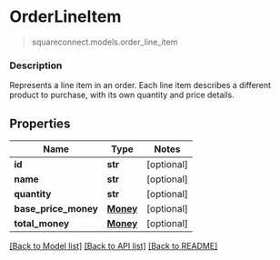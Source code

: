 # OrderLineItem
> squareconnect.models.order_line_item

### Description

Represents a line item in an order. Each line item describes a different product to purchase, with its own quantity and price details.

## Properties
Name | Type | Notes
------------ | ------------- | -------------
**id** | **str** | [optional]
**name** | **str** | [optional]
**quantity** | **str** | [optional]
**base_price_money** | [**Money**](Money.md) | [optional]
**total_money** | [**Money**](Money.md) | [optional]

[[Back to Model list]](../README.md#documentation-for-models) [[Back to API list]](../README.md#documentation-for-api-endpoints) [[Back to README]](../README.md)


